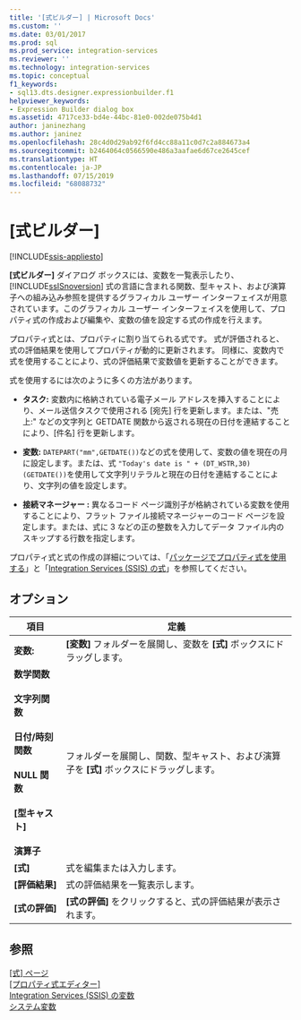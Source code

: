 ```yaml
---
title: '[式ビルダー] | Microsoft Docs'
ms.custom: ''
ms.date: 03/01/2017
ms.prod: sql
ms.prod_service: integration-services
ms.reviewer: ''
ms.technology: integration-services
ms.topic: conceptual
f1_keywords:
- sql13.dts.designer.expressionbuilder.f1
helpviewer_keywords:
- Expression Builder dialog box
ms.assetid: 4717ce33-bd4e-44bc-81e0-002de075b4d1
author: janinezhang
ms.author: janinez
ms.openlocfilehash: 28c4d0d29ab92f6fd4cc88a11c0d7c2a884673a4
ms.sourcegitcommit: b2464064c0566590e486a3aafae6d67ce2645cef
ms.translationtype: HT
ms.contentlocale: ja-JP
ms.lasthandoff: 07/15/2019
ms.locfileid: "68088732"
---
```

# <a name="expression-builder"></a>[式ビルダー]

[!INCLUDE[ssis-appliesto](../../includes/ssis-appliesto-ssvrpluslinux-asdb-asdw-xxx.md)]


  **[式ビルダー]** ダイアログ ボックスには、変数を一覧表示したり、 [!INCLUDE[ssISnoversion](../../includes/ssisnoversion-md.md)] 式の言語に含まれる関数、型キャスト、および演算子への組み込み参照を提供するグラフィカル ユーザー インターフェイスが用意されています。このグラフィカル ユーザー インターフェイスを使用して、プロパティ式の作成および編集や、変数の値を設定する式の作成を行えます。  
  
 プロパティ式とは、プロパティに割り当てられる式です。 式が評価されると、式の評価結果を使用してプロパティが動的に更新されます。 同様に、変数内で式を使用することにより、式の評価結果で変数値を更新することができます。  
  
 式を使用するには次のように多くの方法があります。  
  
-   **タスク:** 変数内に格納されている電子メール アドレスを挿入することにより、メール送信タスクで使用される [宛先] 行を更新します。または、"売上:" などの文字列と GETDATE 関数から返される現在の日付を連結することにより、[件名] 行を更新します。  
  
-   **変数:** `DATEPART("mm",GETDATE())`などの式を使用して、変数の値を現在の月に設定します。または、式 `"Today's date is " + (DT_WSTR,30)(GETDATE())`を使用して文字列リテラルと現在の日付を連結することにより、文字列の値を設定します。  
  
-   **接続マネージャー :** 異なるコード ページ識別子が格納されている変数を使用することにより、フラット ファイル接続マネージャーのコード ページを設定します。または、式に 3 などの正の整数を入力してデータ ファイル内のスキップする行数を指定します。  
  
 プロパティ式と式の作成の詳細については、「[パッケージでプロパティ式を使用する](../../integration-services/expressions/use-property-expressions-in-packages.md)」と「[Integration Services (SSIS) の式](../../integration-services/expressions/integration-services-ssis-expressions.md)」を参照してください。  
  
## <a name="options"></a>オプション  
  
|項目|定義|  
|----------|----------------|  
|**変数:**|**[変数]** フォルダーを展開し、変数を **[式]** ボックスにドラッグします。|  
|**数学関数**<br /><br /> **文字列関数**<br /><br /> **日付/時刻関数**<br /><br /> **NULL 関数**<br /><br /> **[型キャスト]**<br /><br /> **演算子**|フォルダーを展開し、関数、型キャスト、および演算子を **[式]** ボックスにドラッグします。|  
|**[式]**|式を編集または入力します。|  
|**[評価結果]**|式の評価結果を一覧表示します。|  
|**[式の評価]**|**[式の評価]** をクリックすると、式の評価結果が表示されます。|  
  
## <a name="see-also"></a>参照  
 [[式] ページ](../../integration-services/expressions/expressions-page.md)   
 [[プロパティ式エディター]](../../integration-services/expressions/property-expressions-editor.md)   
 [Integration Services (SSIS) の変数](../../integration-services/integration-services-ssis-variables.md)   
 [システム変数](../../integration-services/system-variables.md)  
  
  

